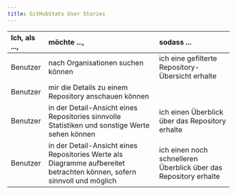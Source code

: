 ```yaml
---
title: GitHubStats User Stories
---
```


Ich, als ..., | möchte ...,                                                                                                             | sodass ...
:------------ | :---------------------------------------------------------------------------------------------------------------------- | :---------------------------------------------------------------
Benutzer      | nach Organisationen suchen können                                                                                       | ich eine gefilterte Repository-Übersicht erhalte
Benutzer      | mir die Details zu einem Repository anschauen können                                                                    |
Benutzer      | in der Detail-Ansicht eines Repositories sinnvolle Statistiken und sonstige Werte sehen können                          | ich einen Überblick über das Repository erhalte
Benutzer      | in der Detail-Ansicht eines Repositories Werte als Diagramme aufbereitet betrachten können, sofern sinnvoll und möglich | ich einen noch schnelleren Überblick über das Repository erhalte
